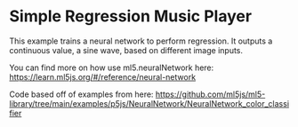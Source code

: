 # Simple Regression Music Player

This example trains a neural network to perform regression. It outputs a continuous value, a sine wave, based on different image inputs.  

You can find more on how use ml5.neuralNetwork here:
https://learn.ml5js.org/#/reference/neural-network

Code based off of examples from here:
 https://github.com/ml5js/ml5-library/tree/main/examples/p5js/NeuralNetwork/NeuralNetwork_color_classifier